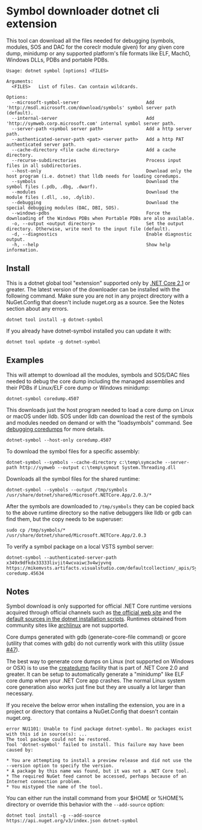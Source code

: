 # Symbol downloader dotnet cli extension #

This tool can download all the files needed for debugging (symbols, modules, SOS and DAC for the coreclr module given) for any given core dump, minidump or any supported platform's file formats like ELF, MachO, Windows DLLs, PDBs and portable PDBs.
      
    Usage: dotnet symbol [options] <FILES>
    
    Arguments:
      <FILES>   List of files. Can contain wildcards.

    Options:
      --microsoft-symbol-server                         Add 'http://msdl.microsoft.com/download/symbols' symbol server path (default).
      --internal-server                                 Add 'http://symweb.corp.microsoft.com' internal symbol server path.
      --server-path <symbol server path>                Add a http server path.
      --authenticated-server-path <pat> <server path>   Add a http PAT authenticated server path.
      --cache-directory <file cache directory>          Add a cache directory.
      --recurse-subdirectories                          Process input files in all subdirectories.
      --host-only                                       Download only the host program (i.e. dotnet) that lldb needs for loading coredumps.
      --symbols                                         Download the symbol files (.pdb, .dbg, .dwarf).
      --modules                                         Download the module files (.dll, .so, .dylib).
      --debugging                                       Download the special debugging modules (DAC, DBI, SOS).
      --windows-pdbs                                    Force the downloading of the Windows PDBs when Portable PDBs are also available.
      -o, --output <output directory>                   Set the output directory. Otherwise, write next to the input file (default).
      -d, --diagnostics                                 Enable diagnostic output.
      -h, --help                                        Show help information.

## Install ##

This is a dotnet global tool "extension" supported only by [.NET Core 2.1](https://www.microsoft.com/net/download/) or greater. The latest version of the downloader can be installed with the following command. Make sure you are not in any project directory with a NuGet.Config that doesn't include nuget.org as a source. See the Notes section about any errors. 

    dotnet tool install -g dotnet-symbol

If you already have dotnet-symbol installed you can update it with:

    dotnet tool update -g dotnet-symbol

## Examples ##

This will attempt to download all the modules, symbols and SOS/DAC files needed to debug the core dump including the managed assemblies and their PDBs if Linux/ELF core dump or Windows minidump:

    dotnet-symbol coredump.4507

This downloads just the host program needed to load a core dump on Linux or macOS under lldb. SOS under lldb can download the rest of the symbols and modules needed on demand or with the "loadsymbols" command. See [debugging coredumps](https://github.com/dotnet/diagnostics/blob/master/documentation/debugging-coredump.md) for more details.

    dotnet-symbol --host-only coredump.4507

To download the symbol files for a specific assembly:

    dotnet-symbol --symbols --cache-directory c:\temp\symcache --server-path http://symweb --output c:\temp\symout System.Threading.dll

Downloads all the symbol files for the shared runtime:

    dotnet-symbol --symbols --output /tmp/symbols /usr/share/dotnet/shared/Microsoft.NETCore.App/2.0.3/*

After the symbols are downloaded to `/tmp/symbols` they can be copied back to the above runtime directory so the native debuggers like lldb or gdb can find them, but the copy needs to be superuser:

	sudo cp /tmp/symbols/* /usr/share/dotnet/shared/Microsoft.NETCore.App/2.0.3

To verify a symbol package on a local VSTS symbol server:

    dotnet-symbol --authenticated-server-path x349x9dfkdx33333livjit4wcvaiwc3v4wjyvnq https://mikemvsts.artifacts.visualstudio.com/defaultcollection/_apis/Symbol/symsrv coredump.45634

## Notes ##

Symbol download is only supported for official .NET Core runtime versions acquired through official channels such as [the official web site](https://dotnet.microsoft.com/download/dotnet-core) and the [default sources in the dotnet installation scripts](https://docs.microsoft.com/en-us/dotnet/core/tools/dotnet-install-scripts). Runtimes obtained from community sites like [archlinux](https://www.archlinux.org/packages/community/x86_64/dotnet-runtime/) are not supported. 

Core dumps generated with gdb (generate-core-file command) or gcore (utility that comes with gdb) do not currently work with this utility (issue [#47](https://github.com/dotnet/symstore/issues/47)).

The best way to generate core dumps on Linux (not supported on Windows or OSX) is to use the [createdump](https://github.com/dotnet/coreclr/blob/master/Documentation/botr/xplat-minidump-generation.md#configurationpolicy) facility that is part of .NET Core 2.0 and greater. It can be setup to automatically generate a "minidump" like ELF core dump when your .NET Core app crashes. The normal Linux system core generation also works just fine but they are usually a lot larger than necessary.

If you receive the below error when installing the extension, you are in a project or directory that contains a NuGet.Config that doesn't contain nuget.org. 

    error NU1101: Unable to find package dotnet-symbol. No packages exist with this id in source(s): ...
    The tool package could not be restored.
    Tool 'dotnet-symbol' failed to install. This failure may have been caused by:
    
    * You are attempting to install a preview release and did not use the --version option to specify the version.
    * A package by this name was found, but it was not a .NET Core tool.
    * The required NuGet feed cannot be accessed, perhaps because of an Internet connection problem.
    * You mistyped the name of the tool.

You can either run the install command from your $HOME or %HOME% directory or override this behavior with the `--add-source` option:

`dotnet tool install -g --add-source https://api.nuget.org/v3/index.json dotnet-symbol` 
